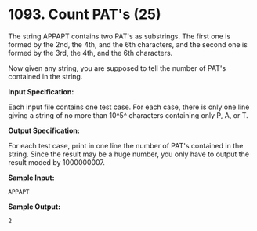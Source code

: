 # 1093. Count PAT's (25)

The string APPAPT contains two PAT's as substrings. The first one is formed by the 2nd, the 4th, and the 6th characters, and the second one is formed by the 3rd, the 4th, and the 6th characters.

Now given any string, you are supposed to tell the number of PAT's contained in the string.

**Input Specification:**

Each input file contains one test case. For each case, there is only one line giving a string of no more than 10^5^ characters containing only P, A, or T.

**Output Specification:**

For each test case, print in one line the number of PAT's contained in the string. Since the result may be a huge number, you only have to output the result moded by 1000000007.

**Sample Input:**

```
APPAPT
```

**Sample Output:**

```
2
```